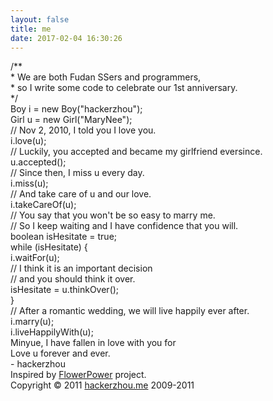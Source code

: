 ```yaml
---
layout: false
title: me
date: 2017-02-04 16:30:26
---
```


<html xmlns="http://www.w3.org/1999/xhtml" xml:lang="en" lang="en">
<head>
	<title>Our Love Story</title>
	<meta http-equiv="content-type" content="text/html; charset=UTF-8">
	<style type="text/css">
		@font-face {
			font-family: digit;
			src: url('digital-7_mono.ttf') format("truetype");
		}
	</style>
	<link href="css/default.css" type="text/css" rel="stylesheet">
	<script type="text/javascript" src="js/jquery.js"></script>
	<script type="text/javascript" src="js/garden.js"></script>
    <script type="text/javascript" src="js/functions.js"></script>
</head>

<body>
	<div id="mainDiv">
		<div id="content">
			<div id="code">
				<span class="comments">/**</span><br />
				<span class="space"/><span class="comments">* We are both Fudan SSers and programmers,</span><br />
				<span class="space"/><span class="comments">* so I write some code to celebrate our 1st anniversary.</span><br />
				<span class="space"/><span class="comments">*/</span><br />
				Boy i = <span class="keyword">new</span> Boy(<span class="string">"hackerzhou"</span>);<br />
				Girl u = <span class="keyword">new</span> Girl(<span class="string">"MaryNee"</span>);<br />
				<span class="comments">// Nov 2, 2010, I told you I love you. </span><br />
				i.love(u);<br />
				<span class="comments">// Luckily, you accepted and became my girlfriend eversince.</span><br />
				u.accepted();<br />
				<span class="comments">// Since then, I miss u every day.</span><br />
				i.miss(u);<br />
				<span class="comments">// And take care of u and our love.</span><br />
				i.takeCareOf(u);<br />
				<span class="comments">// You say that you won't be so easy to marry me.</span><br />
				<span class="comments">// So I keep waiting and I have confidence that you will.</span><br />
				<span class="keyword">boolean</span> isHesitate = <span class="keyword">true</span>;<br />
				<span class="keyword">while</span> (isHesitate) {<br />
				<span class="placeholder"/>i.waitFor(u);<br />
				<span class="placeholder"/><span class="comments">// I think it is an important decision</span><br />
				<span class="placeholder"/><span class="comments">// and you should think it over.</span><br />
				<span class="placeholder"/>isHesitate = u.thinkOver();<br />
				}<br />
				<span class="comments">// After a romantic wedding, we will live happily ever after.</span><br />
				i.marry(u);<br />
				i.liveHappilyWith(u);<br />
			</div>
			<div id="loveHeart">
				<canvas id="garden"></canvas>
				<div id="words">
					<div id="messages">
						Minyue, I have fallen in love with you for
						<div id="elapseClock"></div>
					</div>
					<div id="loveu">
						Love u forever and ever.<br/>
						<div class="signature">- hackerzhou</div>
					</div>
				</div>
			</div>
		</div>
		<div id="copyright">
			Inspired by <a href="http://www.openrise.com/lab/FlowerPower/">FlowerPower</a> project.<br />
			Copyright © 2011 <a href='http://hackerzhou.me'>hackerzhou.me</a> 2009-2011
		</div>
	</div>
	<script type="text/javascript">
		var offsetX = $("#loveHeart").width() / 2;
		var offsetY = $("#loveHeart").height() / 2 - 55;
		var together = new Date();
		together.setFullYear(2010, 10, 2);
		together.setHours(20);
		together.setMinutes(0);
		together.setSeconds(0);
		together.setMilliseconds(0);
		
		if (!document.createElement('canvas').getContext) {
			var msg = document.createElement("div");
			msg.id = "errorMsg";
			msg.innerHTML = "Your browser doesn't support HTML5!<br/>Recommend use Chrome 14+/IE 9+/Firefox 7+/Safari 4+"; 
			document.body.appendChild(msg);
			$("#code").css("display", "none")
			$("#copyright").css("position", "absolute");
			$("#copyright").css("bottom", "10px");
		    document.execCommand("stop");
		} else {
			setTimeout(function () {
				startHeartAnimation();
			}, 5000);

			timeElapse(together);
			setInterval(function () {
				timeElapse(together);
			}, 500);

			adjustCodePosition();
			$("#code").typewriter();
		}
	</script>
</body>
</html>
